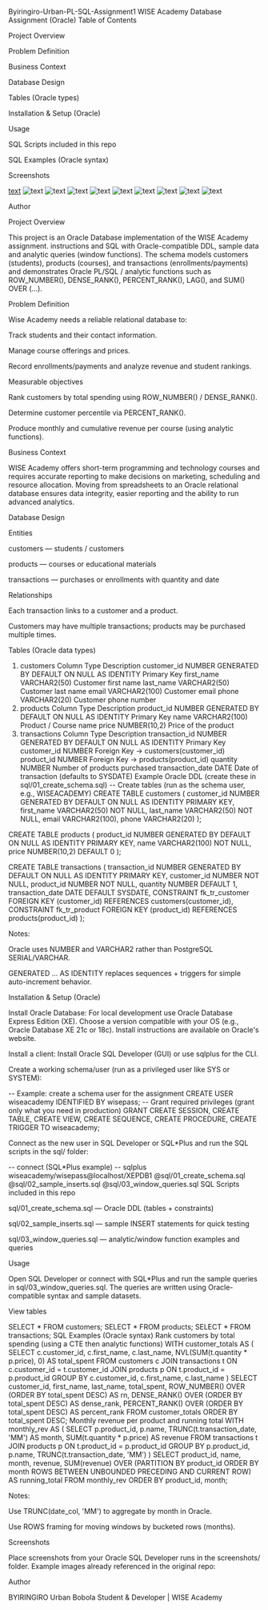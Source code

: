 Byiringiro-Urban-PL-SQL-Assignment1
WISE Academy Database Assignment (Oracle)
Table of Contents

Project Overview

Problem Definition

Business Context

Database Design

Tables (Oracle types)

Installation & Setup (Oracle)

Usage

SQL Scripts included in this repo

SQL Examples (Oracle syntax)

Screenshots

[text](screenshots)
![text](screenshots/oracle.PNG)
![text](screenshots/oracle2.PNG)
![text](screenshots/oracle3.PNG)
![text](screenshots/oracle4.PNG)
![text](<screenshots/oracle11 - Copy.PNG>)
![text](screenshots/oracle11.PNG)
![text](screenshots/oracle12.PNG)
![text](screenshots/oracle13.PNG)
![text](screenshots/oracle14.PNG)

Author

Project Overview

This project is an Oracle Database implementation of the WISE Academy assignment. instructions and SQL with Oracle-compatible DDL, sample data and analytic queries (window functions). The schema models customers (students), products (courses), and transactions (enrollments/payments) and demonstrates Oracle PL/SQL / analytic functions such as ROW_NUMBER(), DENSE_RANK(), PERCENT_RANK(), LAG(), and SUM() OVER (...).

Problem Definition

Wise Academy needs a reliable relational database to:

Track students and their contact information.

Manage course offerings and prices.

Record enrollments/payments and analyze revenue and student rankings.

Measurable objectives

Rank customers by total spending using ROW_NUMBER() / DENSE_RANK().

Determine customer percentile via PERCENT_RANK().

Produce monthly and cumulative revenue per course (using analytic functions).

Business Context

WISE Academy offers short-term programming and technology courses and requires accurate reporting to make decisions on marketing, scheduling and resource allocation. Moving from spreadsheets to an Oracle relational database ensures data integrity, easier reporting and the ability to run advanced analytics.

Database Design

Entities

customers — students / customers

products — courses or educational materials

transactions — purchases or enrollments with quantity and date

Relationships

Each transaction links to a customer and a product.

Customers may have multiple transactions; products may be purchased multiple times.

Tables (Oracle data types)
1. customers
Column	Type	Description
customer_id	NUMBER GENERATED BY DEFAULT ON NULL AS IDENTITY	Primary Key
first_name	VARCHAR2(50)	Customer first name
last_name	VARCHAR2(50)	Customer last name
email	VARCHAR2(100)	Customer email
phone	VARCHAR2(20)	Customer phone number
2. products
Column	Type	Description
product_id	NUMBER GENERATED BY DEFAULT ON NULL AS IDENTITY	Primary Key
name	VARCHAR2(100)	Product / Course name
price	NUMBER(10,2)	Price of the product
3. transactions
Column	Type	Description
transaction_id	NUMBER GENERATED BY DEFAULT ON NULL AS IDENTITY	Primary Key
customer_id	NUMBER	Foreign Key → customers(customer_id)
product_id	NUMBER	Foreign Key → products(product_id)
quantity	NUMBER	Number of products purchased
transaction_date	DATE	Date of transaction (defaults to SYSDATE)
Example Oracle DDL (create these in sql/01_create_schema.sql)
-- Create tables (run as the schema user, e.g., WISEACADEMY)
CREATE TABLE customers (
  customer_id NUMBER GENERATED BY DEFAULT ON NULL AS IDENTITY PRIMARY KEY,
  first_name  VARCHAR2(50) NOT NULL,
  last_name   VARCHAR2(50) NOT NULL,
  email       VARCHAR2(100),
  phone       VARCHAR2(20)
);


CREATE TABLE products (
  product_id NUMBER GENERATED BY DEFAULT ON NULL AS IDENTITY PRIMARY KEY,
  name       VARCHAR2(100) NOT NULL,
  price      NUMBER(10,2) DEFAULT 0
);


CREATE TABLE transactions (
  transaction_id   NUMBER GENERATED BY DEFAULT ON NULL AS IDENTITY PRIMARY KEY,
  customer_id      NUMBER NOT NULL,
  product_id       NUMBER NOT NULL,
  quantity         NUMBER DEFAULT 1,
  transaction_date DATE DEFAULT SYSDATE,
  CONSTRAINT fk_tr_customer FOREIGN KEY (customer_id) REFERENCES customers(customer_id),
  CONSTRAINT fk_tr_product  FOREIGN KEY (product_id)  REFERENCES products(product_id)
);

Notes:

Oracle uses NUMBER and VARCHAR2 rather than PostgreSQL SERIAL/VARCHAR.

GENERATED ... AS IDENTITY replaces sequences + triggers for simple auto-increment behavior.

Installation & Setup (Oracle)

Install Oracle Database: For local development use Oracle Database Express Edition (XE). Choose a version compatible with your OS (e.g., Oracle Database XE 21c or 18c). Install instructions are available on Oracle's website.

Install a client: Install Oracle SQL Developer (GUI) or use sqlplus for the CLI.

Create a working schema/user (run as a privileged user like SYS or SYSTEM):

-- Example: create a schema user for the assignment
CREATE USER wiseacademy IDENTIFIED BY wisepass;
-- Grant required privileges (grant only what you need in production)
GRANT CREATE SESSION, CREATE TABLE, CREATE VIEW, CREATE SEQUENCE, CREATE PROCEDURE, CREATE TRIGGER TO wiseacademy;

Connect as the new user in SQL Developer or SQL*Plus and run the SQL scripts in the sql/ folder:

-- connect (SQL*Plus example)
-- sqlplus wiseacademy/wisepass@localhost/XEPDB1
@sql/01_create_schema.sql
@sql/02_sample_inserts.sql
@sql/03_window_queries.sql
SQL Scripts included in this repo

sql/01_create_schema.sql — Oracle DDL (tables + constraints)

sql/02_sample_inserts.sql — sample INSERT statements for quick testing

sql/03_window_queries.sql — analytic/window function examples and queries

Usage

Open SQL Developer or connect with SQL*Plus and run the sample queries in sql/03_window_queries.sql. The queries are written using Oracle-compatible syntax and sample datasets.

View tables

SELECT * FROM customers;
SELECT * FROM products;
SELECT * FROM transactions;
SQL Examples (Oracle syntax)
Rank customers by total spending (using a CTE then analytic functions)
WITH customer_totals AS (
  SELECT c.customer_id,
         c.first_name,
         c.last_name,
         NVL(SUM(t.quantity * p.price), 0) AS total_spent
  FROM customers c
  JOIN transactions t ON c.customer_id = t.customer_id
  JOIN products p ON t.product_id = p.product_id
  GROUP BY c.customer_id, c.first_name, c.last_name
)
SELECT customer_id,
       first_name,
       last_name,
       total_spent,
       ROW_NUMBER() OVER (ORDER BY total_spent DESC)  AS rn,
       DENSE_RANK() OVER (ORDER BY total_spent DESC) AS dense_rank,
       PERCENT_RANK() OVER (ORDER BY total_spent DESC) AS percent_rank
FROM customer_totals
ORDER BY total_spent DESC;
Monthly revenue per product and running total
WITH monthly_rev AS (
  SELECT p.product_id,
         p.name,
         TRUNC(t.transaction_date, 'MM') AS month,
         SUM(t.quantity * p.price) AS revenue
  FROM transactions t
  JOIN products p ON t.product_id = p.product_id
  GROUP BY p.product_id, p.name, TRUNC(t.transaction_date, 'MM')
)
SELECT product_id,
       name,
       month,
       revenue,
       SUM(revenue) OVER (PARTITION BY product_id ORDER BY month
                          ROWS BETWEEN UNBOUNDED PRECEDING AND CURRENT ROW) AS running_total
FROM monthly_rev
ORDER BY product_id, month;

Notes:

Use TRUNC(date_col, 'MM') to aggregate by month in Oracle.

Use ROWS framing for moving windows by bucketed rows (months).

Screenshots

Place screenshots from your Oracle SQL Developer runs in the screenshots/ folder. Example images already referenced in the original repo:




Author

BYIRINGIRO Urban Bobola
Student & Developer | WISE Academy